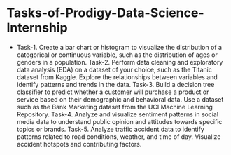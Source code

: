 # Tasks-of-Prodigy-Data-Science-Internship
- Task-1. Create a bar chart or histogram to visualize the distribution of a categorical or continuous variable, such as the distribution of ages or genders in a population.
Task-2. Perform data cleaning and exploratory data analysis (EDA) on a dataset of your choice, such as the Titanic dataset from Kaggle. Explore the relationships between variables and identify patterns and trends in the data.
Task-3. Build a decision tree classifier to predict whether a customer will purchase a product or service based on their demographic and behavioral data. Use a dataset such as the Bank Marketing dataset from the UCI Machine Learning Repository.
Task-4. Analyze and visualize sentiment patterns in social media data to understand public opinion and attitudes towards specific topics or brands.
Task-5. Analyze traffic accident data to identify patterns related to road conditions, weather, and time of day. Visualize accident hotspots and contributing factors.
